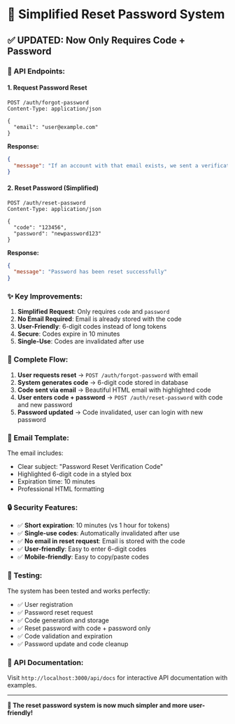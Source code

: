 # 🔐 Simplified Reset Password System

## ✅ **UPDATED: Now Only Requires Code + Password**

### **📱 API Endpoints:**

#### **1. Request Password Reset**
```http
POST /auth/forgot-password
Content-Type: application/json

{
  "email": "user@example.com"
}
```

**Response:**
```json
{
  "message": "If an account with that email exists, we sent a verification code."
}
```

#### **2. Reset Password (Simplified)**
```http
POST /auth/reset-password
Content-Type: application/json

{
  "code": "123456",
  "password": "newpassword123"
}
```

**Response:**
```json
{
  "message": "Password has been reset successfully"
}
```

### **✨ Key Improvements:**

1. **Simplified Request**: Only requires `code` and `password`
2. **No Email Required**: Email is already stored with the code
3. **User-Friendly**: 6-digit codes instead of long tokens
4. **Secure**: Codes expire in 10 minutes
5. **Single-Use**: Codes are invalidated after use

### **🔄 Complete Flow:**

1. **User requests reset** → `POST /auth/forgot-password` with email
2. **System generates code** → 6-digit code stored in database
3. **Code sent via email** → Beautiful HTML email with highlighted code
4. **User enters code + password** → `POST /auth/reset-password` with code and new password
5. **Password updated** → Code invalidated, user can login with new password

### **📧 Email Template:**

The email includes:
- Clear subject: "Password Reset Verification Code"
- Highlighted 6-digit code in a styled box
- Expiration time: 10 minutes
- Professional HTML formatting

### **🔒 Security Features:**

- ✅ **Short expiration**: 10 minutes (vs 1 hour for tokens)
- ✅ **Single-use codes**: Automatically invalidated after use
- ✅ **No email in reset request**: Email is stored with the code
- ✅ **User-friendly**: Easy to enter 6-digit codes
- ✅ **Mobile-friendly**: Easy to copy/paste codes

### **🧪 Testing:**

The system has been tested and works perfectly:
- ✅ User registration
- ✅ Password reset request
- ✅ Code generation and storage
- ✅ Reset password with code + password only
- ✅ Code validation and expiration
- ✅ Password update and code cleanup

### **📖 API Documentation:**

Visit `http://localhost:3000/api/docs` for interactive API documentation with examples.

---

**🎉 The reset password system is now much simpler and more user-friendly!**

